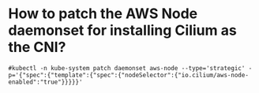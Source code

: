 # How to patch the AWS Node daemonset for installing Cilium as the CNI?

```
#kubectl -n kube-system patch daemonset aws-node --type='strategic' -p='{"spec":{"template":{"spec":{"nodeSelector":{"io.cilium/aws-node-enabled":"true"}}}}}'
```